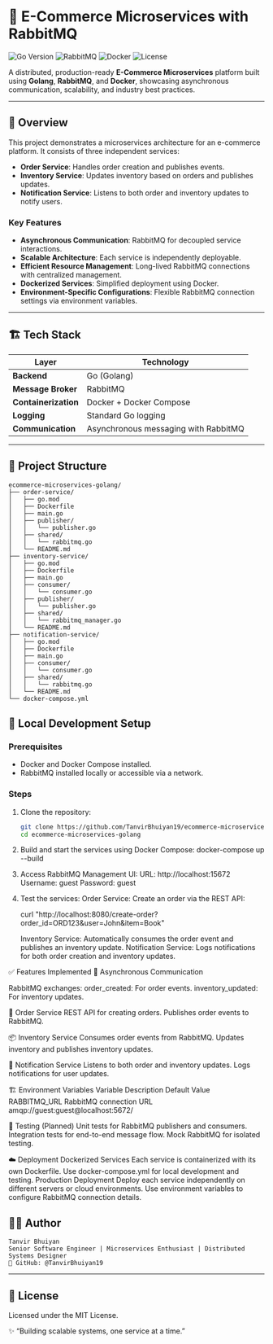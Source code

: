 # 🛒 E-Commerce Microservices with RabbitMQ

![Go Version](https://img.shields.io/badge/Go-1.23.4-blue)
![RabbitMQ](https://img.shields.io/badge/RabbitMQ-3.x-orange)
![Docker](https://img.shields.io/badge/Dockerized-yes-blue)
![License](https://img.shields.io/badge/License-MIT-green.svg)

A distributed, production-ready **E-Commerce Microservices** platform built using **Golang**, **RabbitMQ**, and **Docker**, showcasing asynchronous communication, scalability, and industry best practices.

---

## 🧠 Overview

This project demonstrates a microservices architecture for an e-commerce platform. It consists of three independent services:
- **Order Service**: Handles order creation and publishes events.
- **Inventory Service**: Updates inventory based on orders and publishes updates.
- **Notification Service**: Listens to both order and inventory updates to notify users.

### Key Features
- **Asynchronous Communication**: RabbitMQ for decoupled service interactions.
- **Scalable Architecture**: Each service is independently deployable.
- **Efficient Resource Management**: Long-lived RabbitMQ connections with centralized management.
- **Dockerized Services**: Simplified deployment using Docker.
- **Environment-Specific Configurations**: Flexible RabbitMQ connection settings via environment variables.

---

## 🏗️ Tech Stack

| Layer              | Technology                              |
|--------------------|------------------------------------------|
| **Backend**        | Go (Golang)                             |
| **Message Broker** | RabbitMQ                                |
| **Containerization**| Docker + Docker Compose                |
| **Logging**        | Standard Go logging                     |
| **Communication**  | Asynchronous messaging with RabbitMQ    |

---

## 📂 Project Structure

```plaintext
ecommerce-microservices-golang/
├── order-service/
│   ├── go.mod
│   ├── Dockerfile
│   ├── main.go
│   ├── publisher/
│   │   └── publisher.go
│   ├── shared/
│   │   └── rabbitmq.go
│   └── README.md
├── inventory-service/
│   ├── go.mod
│   ├── Dockerfile
│   ├── main.go
│   ├── consumer/
│   │   └── consumer.go
│   ├── publisher/
│   │   └── publisher.go
│   ├── shared/
│   │   └── rabbitmq_manager.go
│   └── README.md
├── notification-service/
│   ├── go.mod
│   ├── Dockerfile
│   ├── main.go
│   ├── consumer/
│   │   └── consumer.go
│   ├── shared/
│   │   └── rabbitmq.go
│   └── README.md
└── docker-compose.yml
```

## 🚀 Local Development Setup

### Prerequisites
- Docker and Docker Compose installed.
- RabbitMQ installed locally or accessible via a network.

### Steps

1. Clone the repository:
   ```bash
   git clone https://github.com/TanvirBhuiyan19/ecommerce-microservices-golang.git
   cd ecommerce-microservices-golang

2. Build and start the services using Docker Compose:
    docker-compose up --build

3. Access RabbitMQ Management UI:
    URL: http://localhost:15672
    Username: guest
    Password: guest

4. Test the services:
    Order Service: Create an order via the REST API:

    curl "http://localhost:8080/create-order?order_id=ORD123&user=John&item=Book"

    Inventory Service: Automatically consumes the order event and publishes an inventory update.
    Notification Service: Logs notifications for both order creation and inventory updates.

✅ Features Implemented
🔄 Asynchronous Communication

RabbitMQ exchanges:
    order_created: For order events.
    inventory_updated: For inventory updates.

🛒 Order Service
    REST API for creating orders.
    Publishes order events to RabbitMQ.

📦 Inventory Service
    Consumes order events from RabbitMQ.
    Updates inventory and publishes inventory updates.

🔔 Notification Service
    Listens to both order and inventory updates.
    Logs notifications for user updates.

🏗️ Environment Variables
    Variable	Description	Default Value
    RABBITMQ_URL	RabbitMQ connection URL	amqp://guest:guest@localhost:5672/

🧪 Testing (Planned)
    Unit tests for RabbitMQ publishers and consumers.
    Integration tests for end-to-end message flow.
    Mock RabbitMQ for isolated testing.

☁️ Deployment
    Dockerized Services
    Each service is containerized with its own Dockerfile.
    Use docker-compose.yml for local development and testing.
    Production Deployment
    Deploy each service independently on different servers or cloud environments.
    Use environment variables to configure RabbitMQ connection details.

## 👨‍💻 Author
    Tanvir Bhuiyan  
    Senior Software Engineer | Microservices Enthusiast | Distributed Systems Designer
    🔗 GitHub: @TanvirBhuiyan19

---

## 📄 License
Licensed under the MIT License.

✨ “Building scalable systems, one service at a time.”